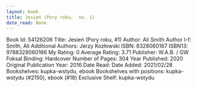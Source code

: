 ```yaml
---
layout: book
title: Jesień (Pory roku,  no. 1)
date_read: None
---
```


Book Id: 54126206
Title: Jesień (Pory roku, #1)
Author: Ali Smith
Author l-f: Smith, Ali
Additional Authors: Jerzy Kozłowski
ISBN: 8328060167
ISBN13: 9788328060166
My Rating: 0
Average Rating: 3.71
Publisher: W.A.B. / GW Foksal
Binding: Hardcover
Number of Pages: 304
Year Published: 2020
Original Publication Year: 2016
Date Read: 
Date Added: 2021/02/28
Bookshelves: kupka-wstydu, ebook
Bookshelves with positions: kupka-wstydu (#2150), ebook (#18)
Exclusive Shelf: kupka-wstydu

